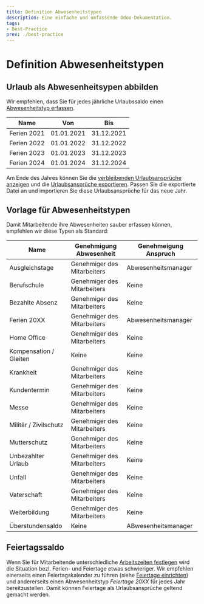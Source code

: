 ```yaml
---
title: Definition Abwesenheitstypen
description: Eine einfache und umfassende Odoo-Dokumentation.
tags:
- Best-Practice
prev: ./best-practice
---
```

# Definition Abwesenheitstypen

## Urlaub als Abwesenheitsypen abbilden

Wir empfehlen, dass Sie für jedes jährliche Urlaubssaldo einen [Abwesenheitstyp erfassen](HR%20Holidays.md#Abwesenheitstypen%20erfassen).

| Name        | Von        | Bis        |
| ----------- | ---------- | ---------- |
| Ferien 2021 | 01.01.2021 | 31.12.2021 |
| Ferien 2022 | 01.01.2022 | 31.12.2022 |
| Ferien 2023 | 01.01.2023 | 31.12.2023 |
| Ferien 2024 | 01.01.2024 | 31.12.2024 |

Am Ende des Jahres können Sie die [verbleibenden Urlaubsansprüche anzeigen](HR%20Holidays%20Remaining%20Leaves.md#Verbleibende%20Urlaubsansprüche%20anzeigen)
und die [Urlaubsansprüche exportieren](HR%20Holidays%20Data%20Management.md#Urlaubsansprüche%20exportieren). Passen Sie die exportierte Datei an und importieren Sie diese Urlaubsansprüche für das neue Jahr.

## Vorlage für Abwesenheitstypen

Damit Mitarbeitende ihre Abwesenheiten sauber erfassen können, empfehlen wir diese Typen als Standard:

| Name                   | Genehmigung Abwesenheit     | Genehmeigung Anspruch |
| ---------------------- | --------------------------- | --------------------- |
| Ausgleichstage         | Genehmiger des Mitarbeiters | Abwesenheitsmanager   |
| Berufschule            | Genehmiger des Mitarbeiters | Keine                 |
| Bezahlte Absenz        | Genehmiger des Mitarbeiters | Keine                 |
| Ferien 20XX            | Genehmiger des Mitarbeiters | Abwesenheitsmanager   |
| Home Office            | Genehmiger des Mitarbeiters | Keine                 |
| Kompensation / Gleiten | Keine                       | Keine                 |
| Krankheit              | Genehmiger des Mitarbeiters | Keine                 |
| Kundentermin           | Genehmiger des Mitarbeiters | Keine                 |
| Messe                  | Genehmiger des Mitarbeiters | Keine                 |
| Militär / Zivilschutz  | Genehmiger des Mitarbeiters | Keine                 |
| Mutterschutz           | Genehmiger des Mitarbeiters | Keine                 |
| Unbezahlter Urlaub     | Genehmiger des Mitarbeiters | Keine                 |
| Unfall                 | Genehmiger des Mitarbeiters | Keine                 |
| Vaterschaft            | Genehmiger des Mitarbeiters | Keine                 |
| Weiterbildung          | Genehmiger des Mitarbeiters | Keine                 |
| Überstundensaldo       | Keine                       | ABwesenheitsmanager   |

## Feiertagssaldo

Wenn Sie für Mitarbeitende unterschiedliche [Arbeitszeiten festlegen](HR.md#Arbeitszeiten%20festlegen) wird die Situation bezl. Ferien- und Feiertage etwas schwieriger. 
Wir empfehlen einerseits einen Feiertagskalender zu führen (siehe [Feiertage einrichten](HR%20Holidays%20Public.md#Feiertage%20einrichten)) und andererseits einen Abwesenheitstyp *Feiertage 20XX* für jedes Jahr bereitzustellen. Damit können Feiertage als Urlaubsansprüche geltend gemacht werden. 











